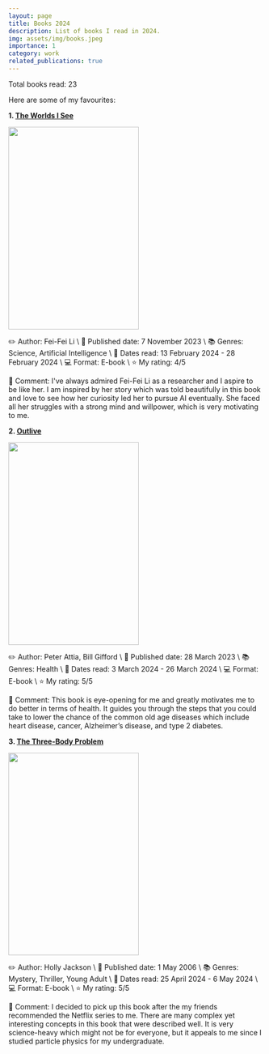 ```yaml
---
layout: page
title: Books 2024
description: List of books I read in 2024.
img: assets/img/books.jpeg
importance: 1
category: work
related_publications: true
---
```


Total books read: 23

Here are some of my favourites:

**1. [The Worlds I See](https://www.goodreads.com/book/show/144405196-the-worlds-i-see)**

<img src="https://images-na.ssl-images-amazon.com/images/S/compressed.photo.goodreads.com/books/1682738725i/144405196.jpg" width="258" height="400">

✏️ Author: Fei-Fei Li \\
📅 Published date: 7 November 2023 \\
📚 Genres: Science, Artificial Intelligence \\
📅 Dates read: 13 February 2024 - 28 February 2024 \\
💻 Format: E-book \\
⭐ My rating: 4/5

📝 Comment: I've always admired Fei-Fei Li as a researcher and I aspire to be like her. I am inspired by her story which was told beautifully in this book and love to see how her curiosity led her to pursue AI eventually. She faced all her struggles with a strong mind and willpower, which is very motivating to me.

**2. [Outlive](https://www.goodreads.com/book/show/61153739-outlive)**

<img src="https://images-na.ssl-images-amazon.com/images/S/compressed.photo.goodreads.com/books/1700067079i/61153739.jpg" width="258" height="400">

✏️ Author: Peter Attia, Bill Gifford \\
📅 Published date: 28 March 2023 \\
📚 Genres: Health \\
📅 Dates read: 3 March 2024 - 26 March 2024 \\
💻 Format: E-book \\
⭐ My rating: 5/5

📝 Comment: This book is eye-opening for me and greatly motivates me to do better in terms of health. It guides you through the steps that you could take to lower the chance of the common old age diseases which include heart disease, cancer, Alzheimer’s disease, and type 2 diabetes.

**3. [The Three-Body Problem](https://www.goodreads.com/book/show/20518872-the-three-body-problem)**

<img src="https://images-na.ssl-images-amazon.com/images/S/compressed.photo.goodreads.com/books/1415428227i/20518872.jpg" width="258" height="400">

✏️ Author: Holly Jackson \\
📅 Published date: 1 May 2006 \\
📚 Genres: Mystery, Thriller, Young Adult \\
📅 Dates read: 25 April 2024 - 6 May 2024 \\
💻 Format: E-book \\
⭐ My rating: 5/5

📝 Comment: I decided to pick up this book after the my friends recommended the Netflix series to me. There are many complex yet interesting concepts in this book that were described well. It is very science-heavy which might not be for everyone, but it appeals to me since I studied particle physics for my undergraduate.